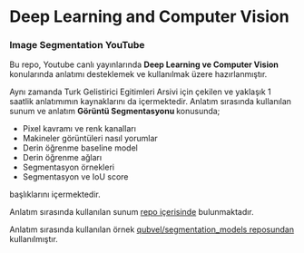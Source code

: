 # Deep Learning and Computer Vision 
### Image Segmentation YouTube

Bu repo, Youtube canlı yayınlarında <b> Deep Learning ve Computer Vision </b> konularında anlatımı desteklemek ve kullanılmak üzere hazırlanmıştır. 

Aynı zamanda Turk Gelistirici Egitimleri Arsivi için çekilen ve yaklaşık 1 saatlik anlatımımın kaynaklarını da içermektedir. 
Anlatım sırasında kullanılan sunum ve anlatım <b> Görüntü Segmentasyonu </b> konusunda;<br> 
<ul>
  <li>Pixel kavramı ve renk kanalları</li>
  <li>Makineler görüntüleri nasıl yorumlar </li>
  <li>Derin öğrenme baseline model</li>
  <li>Derin öğrenme ağları</li>
  <li>Segmentasyon örnekleri</li>
  <li>Segmentasyon ve IoU score</li> 
</ul>  
başlıklarını içermektedir. 

Anlatım sırasında kullanılan sunum <a href="https://github.com/irem-komurcu/image-segmentation-youtube/blob/main/image_segmentation_presentation.pdf">repo içerisinde</a> bulunmaktadır. 

Anlatım sırasında kullanılan örnek <a href="https://github.com/qubvel/segmentation_models">qubvel/segmentation_models reposundan</a> kullanılmıştır. 
